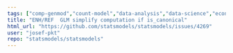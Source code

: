 ```yaml
---
tags: ["comp-genmod","count-model","data-analysis","data-science","econometrics","forecasting","generalized-linear-models","hypothesis-testing","prediction","python","regression-models","robust-estimation","statistics","timeseries-analysis","type-enh","type-refactor"]
title: "ENH/REF  GLM simplify computation if is_canonical"
html_url: "https://github.com/statsmodels/statsmodels/issues/4269"
user: "josef-pkt"
repo: "statsmodels/statsmodels"
---
```


